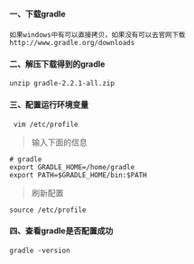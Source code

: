 #### 一、下载gradle

```
如果windows中有可以直接拷贝，如果没有可以去官网下载
http://www.gradle.org/downloads

```

#### [](#二-解压下载得到的gradle)二、解压下载得到的gradle

```
unzip gradle-2.2.1-all.zip

```

#### [](#三-配置运行环境变量)三、配置运行环境变量

```
 vim /etc/profile

```

> 输入下面的信息

```
# gradle
export GRADLE_HOME=/home/gradle
export PATH=$GRADLE_HOME/bin:$PATH

```

> 刷新配置

```
source /etc/profile

```

#### [](#四-查看gradle是否配置成功)四、查看gradle是否配置成功

```
gradle -version
```